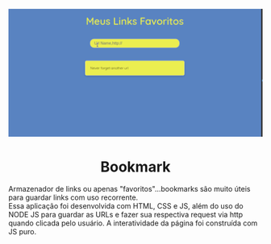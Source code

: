 <p align='center'>
  <img heigth='400px' width='560px' src='assets/bookmark.gif'/>
</p>

<h1 align='center'>Bookmark</h1> 

Armazenador de links ou apenas "favoritos"...bookmarks são muito úteis para guardar links com uso recorrente. <br/>
Essa aplicação foi desenvolvida com HTML, CSS e JS, além do uso do NODE JS para guardar as URLs e fazer sua respectiva request via http quando clicada pelo usuário. A interatividade da página foi construída com JS puro.
